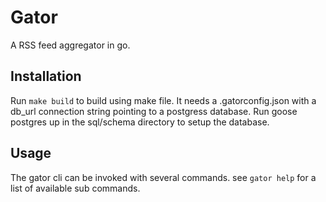# Gator

A RSS feed aggregator in go.

## Installation

Run `make build` to build using make file. It needs a .gatorconfig.json with a db_url connection string pointing to a postgress database.
Run goose postgres <constr> up in the sql/schema directory to setup the database.

## Usage

The gator cli can be invoked with several commands. see `gator help` for a list of available sub commands.
